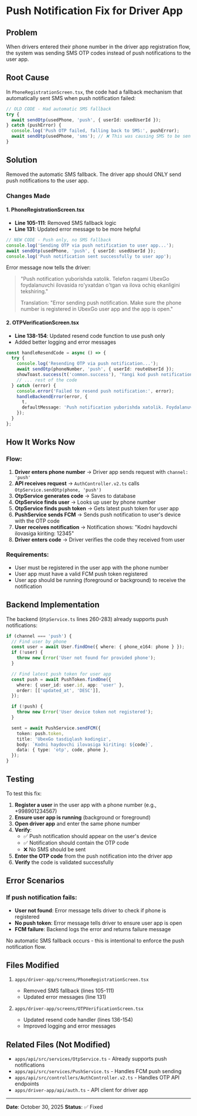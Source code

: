 # Push Notification Fix for Driver App

## Problem
When drivers entered their phone number in the driver app registration flow, the system was sending SMS OTP codes instead of push notifications to the user app.

## Root Cause
In `PhoneRegistrationScreen.tsx`, the code had a fallback mechanism that automatically sent SMS when push notification failed:

```typescript
// OLD CODE - Had automatic SMS fallback
try {
  await sendOtp(usedPhone, 'push', { userId: usedUserId });
} catch (pushError) {
  console.log('Push OTP failed, falling back to SMS:', pushError);
  await sendOtp(usedPhone, 'sms'); // ❌ This was causing SMS to be sent
}
```

## Solution
Removed the automatic SMS fallback. The driver app should ONLY send push notifications to the user app.

### Changes Made

#### 1. PhoneRegistrationScreen.tsx
- **Line 105-111**: Removed SMS fallback logic
- **Line 131**: Updated error message to be more helpful

```typescript
// NEW CODE - Push only, no SMS fallback
console.log('Sending OTP via push notification to user app...');
await sendOtp(usedPhone, 'push', { userId: usedUserId });
console.log('Push notification sent successfully to user app');
```

Error message now tells the driver:
> "Push notification yuborishda xatolik. Telefon raqami UbexGo foydalanuvchi ilovasida ro'yxatdan o'tgan va ilova ochiq ekanligini tekshiring."
> 
> Translation: "Error sending push notification. Make sure the phone number is registered in UbexGo user app and the app is open."

#### 2. OTPVerificationScreen.tsx
- **Line 138-154**: Updated resend code function to use push only
- Added better logging and error messages

```typescript
const handleResendCode = async () => {
  try {
    console.log('Resending OTP via push notification...');
    await sendOtp(phoneNumber, 'push', { userId: routeUserId });
    showToast.success(t('common.success'), 'Yangi kod push notification orqali yuborildi');
    // ... rest of the code
  } catch (error) {
    console.error('Failed to resend push notification:', error);
    handleBackendError(error, {
      t,
      defaultMessage: 'Push notification yuborishda xatolik. Foydalanuvchi ilovasi ochiq ekanligini tekshiring.',
    });
  }
};
```

## How It Works Now

### Flow:
1. **Driver enters phone number** → Driver app sends request with `channel: 'push'`
2. **API receives request** → `AuthController.v2.ts` calls `OtpService.sendOtp(phone, 'push')`
3. **OtpService generates code** → Saves to database
4. **OtpService finds user** → Looks up user by phone number
5. **OtpService finds push token** → Gets latest push token for user app
6. **PushService sends FCM** → Sends push notification to user's device with the OTP code
7. **User receives notification** → Notification shows: "Kodni haydovchi ilovasiga kiriting: 12345"
8. **Driver enters code** → Driver verifies the code they received from user

### Requirements:
- User must be registered in the user app with the phone number
- User app must have a valid FCM push token registered
- User app should be running (foreground or background) to receive the notification

## Backend Implementation

The backend (`OtpService.ts` lines 260-283) already supports push notifications:

```typescript
if (channel === 'push') {
  // Find user by phone
  const user = await User.findOne({ where: { phone_e164: phone } });
  if (!user) {
    throw new Error('User not found for provided phone');
  }

  // Find latest push token for user app
  const push = await PushToken.findOne({
    where: { user_id: user.id, app: 'user' },
    order: [['updated_at', 'DESC']],
  });

  if (!push) {
    throw new Error('User device token not registered');
  }

  sent = await PushService.sendFCM({
    token: push.token,
    title: 'UbexGo tasdiqlash kodingiz',
    body: `Kodni haydovchi ilovasiga kiriting: ${code}`,
    data: { type: 'otp', code, phone },
  });
}
```

## Testing

To test this fix:

1. **Register a user** in the user app with a phone number (e.g., +998901234567)
2. **Ensure user app is running** (background or foreground)
3. **Open driver app** and enter the same phone number
4. **Verify**:
   - ✅ Push notification should appear on the user's device
   - ✅ Notification should contain the OTP code
   - ❌ No SMS should be sent
5. **Enter the OTP code** from the push notification into the driver app
6. **Verify** the code is validated successfully

## Error Scenarios

### If push notification fails:
- **User not found**: Error message tells driver to check if phone is registered
- **No push token**: Error message tells driver to ensure user app is open
- **FCM failure**: Backend logs the error and returns failure message

No automatic SMS fallback occurs - this is intentional to enforce the push notification flow.

## Files Modified

1. `apps/driver-app/screens/PhoneRegistrationScreen.tsx`
   - Removed SMS fallback (lines 105-111)
   - Updated error messages (line 131)

2. `apps/driver-app/screens/OTPVerificationScreen.tsx`
   - Updated resend code handler (lines 136-154)
   - Improved logging and error messages

## Related Files (Not Modified)

- `apps/api/src/services/OtpService.ts` - Already supports push notifications
- `apps/api/src/services/PushService.ts` - Handles FCM push sending
- `apps/api/src/controllers/AuthController.v2.ts` - Handles OTP API endpoints
- `apps/driver-app/api/auth.ts` - API client for driver app

---

**Date**: October 30, 2025
**Status**: ✅ Fixed

